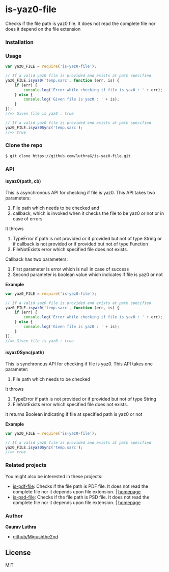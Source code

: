 # is-yaz0-file

Checks if the file path is yaz0 file. It does not read the complete file nor does it depend on the file extension

### Installation

<!-- Install with [npm](https://www.npmjs.com/):

```sh
$ npm install is-yaz0-file --save
``` -->

### Usage

```javascript
var yaz0_FILE = require('is-yaz0-file');

// If a valid yaz0 file is provided and exists at path specified
yaz0_FILE.isyaz0('temp.sarc', function (err, is) {
	if (err) {
		console.log('Error while checking if file is yaz0 : ' + err);
	} else {
		console.log('Given file is yaz0 : ' + is);
	}
});
//=> Given file is yaz0 : true

// If a valid yaz0 file is provided and exists at path specified
yaz0_FILE.isyaz0Sync('temp.sarc');
//=> true
```

### Clone the repo

```bash
$ git clone https://github.com/luthraG/is-yaz0-file.git
```

### API

#### isyaz0(path, cb)

This is asynchronous API for checking if file is yaz0. This API takes two parameters:

1. File path which needs to be checked and
2. callback, which is invoked when it checks the file to be yaz0 or not or in case of errors

It throws

1. TypeError if path is not provided or if provided but not of type String or if callback is not provided or if provided but not of type Function
2. FileNotExists error which specified file does not exists.

Callback has two parameters:

1. First parameter is error which is null in case of success
2. Second parameter is boolean value which indicates if file is yaz0 or not

**Example**

```javascript
var yaz0_FILE = require('is-yaz0-file');

// If a valid yaz0 file is provided and exists at path specified
yaz0_FILE.isyaz0('temp.sarc', function (err, is) {
	if (err) {
		console.log('Error while checking if file is yaz0 : ' + err);
	} else {
		console.log('Given file is yaz0 : ' + is);
	}
});
//=> Given file is yaz0 : true
```

#### isyaz0Sync(path)

This is synchronous API for checking if file is yaz0. This API takes one parameter:

1. File path which needs to be checked

It throws

1. TypeError if path is not provided or if provided but not of type String
2. FileNotExists error which specified file does not exists.

It returns
Boolean indicating if file at specified path is yaz0 or not

**Example**

```javascript
var yaz0_FILE = require('is-yaz0-file');

// If a valid yaz0 file is provided and exists at path specified
yaz0_FILE.isyaz0Sync('temp.sarc');
//=> true
```

### Related projects

You might also be interested in these projects:

-   [is-pdf-file](https://www.npmjs.com/package/is-pdf-file): Checks if the file path is PDF file. It does not read the complete file nor it depends upon file extension. | [homepage](https://github.com/luthraG/is-pdf-file.git)
-   [is-psd-file](https://www.npmjs.com/package/is-psd-file): Checks if the file path is PSD file. It does not read the complete file nor it depends upon file extension. | [homepage](https://github.com/luthraG/is-psd-file.git)

### Author

**Gaurav Luthra**

-   [github/Migushthe2nd](https://github.com/Migushthe2nd)

## License

MIT
